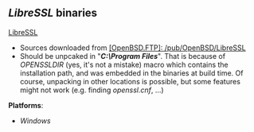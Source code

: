 *LibreSSL* binaries
-------------------

[LibreSSL](https://www.libressl.org)

- Sources downloaded from [[OpenBSD.FTP]: /pub/OpenBSD/LibreSSL](https://ftp.openbsd.org/pub/OpenBSD/LibreSSL)
- Should be unpcaked in "***C:\Program Files***". That is because of *OPENSSLDIR* (yes, it's not a mistake) macro which contains the installation path, and was embedded in the binaries at build time. Of course, unpacking in other locations is possible, but some features might not work (e.g. finding *openssl.cnf*, ...)

**Platforms**:
- *Windows*

